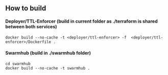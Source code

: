 ## How to build

#### Deployer/TTL-Enforcer (build in current folder as ./terraform is shared between both services)
```
docker build --no-cache -t <deployer/ttl-enforcer> -f  <deployer/ttl-enforcer>/Dockerfile .
```

#### Swarmhub (build in ./swarmhub folder)
```
cd swarmhub
docker build --no-cache -t swarmhub .
```